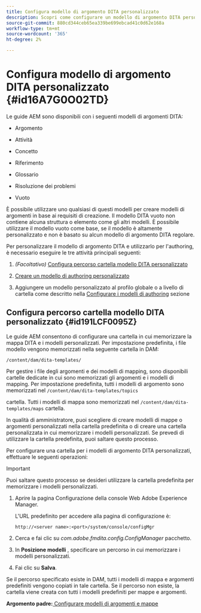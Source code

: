 ```yaml
---
title: Configura modello di argomento DITA personalizzato
description: Scopri come configurare un modello di argomento DITA personalizzato
source-git-commit: 880cd344ceb65ea339be699ebcad41c0d62e168a
workflow-type: tm+mt
source-wordcount: '365'
ht-degree: 2%

---
```


# Configura modello di argomento DITA personalizzato {#id16A7G0O02TD}

Le guide AEM sono disponibili con i seguenti modelli di argomenti DITA:

- Argomento

- Attività

- Concetto

- Riferimento

- Glossario

- Risoluzione dei problemi

- Vuoto


È possibile utilizzare uno qualsiasi di questi modelli per creare modelli di argomenti in base ai requisiti di creazione. Il modello DITA vuoto non contiene alcuna struttura o elemento come gli altri modelli. È possibile utilizzare il modello vuoto come base, se il modello è altamente personalizzato e non è basato su alcun modello di argomento DITA regolare.

Per personalizzare il modello di argomento DITA e utilizzarlo per l&#39;authoring, è necessario eseguire le tre attività principali seguenti:

1. *\(Facoltativo\)* [Configura percorso cartella modello DITA personalizzato](#id191LCF0095Z)

1. [Creare un modello di authoring personalizzato](conf-folder-level.md#id1917D0EG0HJ)

1. Aggiungere un modello personalizzato al profilo globale o a livello di cartella come descritto nella [Configurare i modelli di authoring](conf-folder-level.md#id1889D0IL0Y4) sezione


## Configura percorso cartella modello DITA personalizzato {#id191LCF0095Z}

Le guide AEM consentono di configurare una cartella in cui memorizzare la mappa DITA e i modelli personalizzati. Per impostazione predefinita, i file modello vengono memorizzati nella seguente cartella in DAM:

`/content/dam/dita-templates/`

Per gestire i file degli argomenti e dei modelli di mapping, sono disponibili cartelle dedicate in cui sono memorizzati gli argomenti e i modelli di mapping. Per impostazione predefinita, tutti i modelli di argomento sono memorizzati nel `/content/dam/dita-templates/topics`

cartella. Tutti i modelli di mappa sono memorizzati nel `/content/dam/dita-templates/maps` cartella.

In qualità di amministratore, puoi scegliere di creare modelli di mappe o argomenti personalizzati nella cartella predefinita o di creare una cartella personalizzata in cui memorizzare i modelli personalizzati. Se prevedi di utilizzare la cartella predefinita, puoi saltare questo processo.

Per configurare una cartella per i modelli di argomento DITA personalizzati, effettuare le seguenti operazioni:

>[!IMPORTANT]
>
> Puoi saltare questo processo se desideri utilizzare la cartella predefinita per memorizzare i modelli personalizzati.

1. Aprire la pagina Configurazione della console Web Adobe Experience Manager.

   L&#39;URL predefinito per accedere alla pagina di configurazione è:

   ```http
   http://<server name>:<port>/system/console/configMgr
   ```

1. Cerca e fai clic su *com.adobe.fmdita.config.ConfigManager* pacchetto.

1. In **Posizione modelli** , specificare un percorso in cui memorizzare i modelli personalizzati.

1. Fai clic su **Salva**.


Se il percorso specificato esiste in DAM, tutti i modelli di mappa e argomenti predefiniti vengono copiati in tale cartella. Se il percorso non esiste, la cartella viene creata con tutti i modelli predefiniti per mappe e argomenti.

**Argomento padre:**[ Configurare modelli di argomenti e mappe](conf-template-tags.md)
